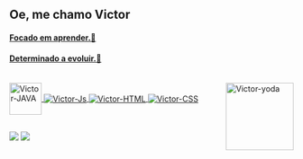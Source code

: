 ## Oe, me chamo Victor
 <div>
  <a href="https://github.com/Vict0r40">
<!--   <img height="130em" src="https://github-readme-stats.vercel.app/api/top-langs/?username=Vict0r40&layout=compact&langs_count=7&theme=dracula"/> -->
   <h4 font-size="0.1" >Focado em aprender.🎈</h4>
   <h4 font-size="0.1" >Determinado a evoluir.🎈</h4>
</div>
<div style="display: inline_block"><br>
  <img align="center" alt="Victor-JAVA" width="57" src="https://img.shields.io/badge/Java-ED8B00?style=for-the-badge&logo=java&logoColor=white">
  <img align="center" alt="Victor-Js" src="https://img.shields.io/badge/JavaScript-323330?style=for-the-badge&logo=javascript&logoColor=F7DF1E">
  <img align="center" alt="Victor-HTML" src="https://img.shields.io/badge/HTML5-E34F26?style=for-the-badge&logo=html5&logoColor=white">
  <img align="center" alt="Victor-CSS" src="https://img.shields.io/badge/CSS3-1572B6?style=for-the-badge&logo=css3&logoColor=white">
  <img align="right" alt="Victor-yoda" width="120" src="https://cdn.discordapp.com/attachments/699755747860545576/940938980432695296/kyu0on.png">
</div>
  
   ##
 
<div>
  <a href="https://www.instagram.com/nevesfg/" target="_blank"><img src="https://img.shields.io/badge/Instagram-E4405F?style=for-the-badge&logo=instagram&logoColor=white" target="_blank"></a>
 <a href="https://discord.gg/JZ2Yujx3Xj" target="_blank"><img src="https://img.shields.io/badge/Discord-7289DA?style=for-the-badge&logo=discord&logoColor=white" target="_blank">  
</div>
